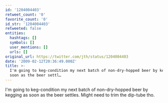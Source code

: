 ```yaml
---
id: '1204004403'
retweet_count: '0'
favorite_count: '0'
id_str: '1204004403'
retweeted: false
entities:
  hashtags: []
  symbols: []
  user_mentions: []
  urls: []
original_url: https://twitter.com/jth/status/1204004403
date: '2009-02-12T20:36:49.000Z'
title: >-
  I'm going to keg-condition my next batch of non-dry-hopped beer by kegging as
  soon as the beer settl…
---
```


I'm going to keg-condition my next batch of non-dry-hopped beer by kegging as soon as the beer settles. Might need to trim the dip-tube tho.